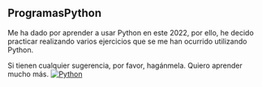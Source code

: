 ## ProgramasPython

Me ha dado por aprender a usar Python en este 2022, por ello, he decido practicar realizando varios ejercicios que se me han ocurrido utilizando Python. 

Si tienen cualquier sugerencia, por favor, hagánmela. Quiero aprender mucho más. [![Python](https://img.shields.io/badge/Python-007396?style=for-the-badge&logo=python&logoColor=white&labelColor=101010)]()
